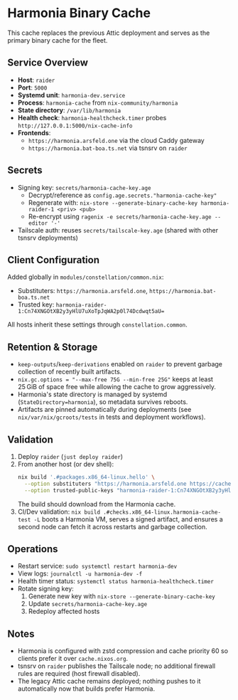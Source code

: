 # Harmonia Binary Cache

This cache replaces the previous Attic deployment and serves as the primary binary cache for the fleet.

## Service Overview
- **Host**: `raider`
- **Port**: `5000`
- **Systemd unit**: `harmonia-dev.service`
- **Process**: `harmonia-cache` from `nix-community/harmonia`
- **State directory**: `/var/lib/harmonia`
- **Health check**: `harmonia-healthcheck.timer` probes `http://127.0.0.1:5000/nix-cache-info`
- **Frontends**:
  - `https://harmonia.arsfeld.one` via the cloud Caddy gateway
  - `https://harmonia.bat-boa.ts.net` via tsnsrv on `raider`

## Secrets
- Signing key: `secrets/harmonia-cache-key.age`
  - Decrypt/reference as `config.age.secrets."harmonia-cache-key"`
  - Regenerate with: `nix-store --generate-binary-cache-key harmonia-raider-1 <priv> <pub>`
  - Re-encrypt using `ragenix -e secrets/harmonia-cache-key.age --editor '-'`
- Tailscale auth: reuses `secrets/tailscale-key.age` (shared with other tsnsrv deployments)

## Client Configuration
Added globally in `modules/constellation/common.nix`:
- Substituters: `https://harmonia.arsfeld.one`, `https://harmonia.bat-boa.ts.net`
- Trusted key: `harmonia-raider-1:Cn74XNGOtXB2y3yHlU7uXoTpJqWA2p0l74Dcdwqt5aU=`

All hosts inherit these settings through `constellation.common`.

## Retention & Storage
- `keep-outputs`/`keep-derivations` enabled on `raider` to prevent garbage collection of recently built artifacts.
- `nix.gc.options = "--max-free 75G --min-free 25G"` keeps at least 25 GiB of space free while allowing the cache to grow aggressively.
- Harmonia's state directory is managed by systemd (`StateDirectory=harmonia`), so metadata survives reboots.
- Artifacts are pinned automatically during deployments (see `nix/var/nix/gcroots/tests` in tests and deployment workflows).

## Validation
1. Deploy `raider` (`just deploy raider`)
2. From another host (or dev shell):
   ```bash
   nix build '.#packages.x86_64-linux.hello' \
     --option substituters "https://harmonia.arsfeld.one https://cache.nixos.org" \
     --option trusted-public-keys "harmonia-raider-1:Cn74XNGOtXB2y3yHlU7uXoTpJqWA2p0l74Dcdwqt5aU= cache.nixos.org-1:6NCHdD59X431o0gWypbMrAURkbJ16ZPMQFGspcDShjY="
   ```
   The build should download from the Harmonia cache.
3. CI/Dev validation: `nix build .#checks.x86_64-linux.harmonia-cache-test -L` boots a Harmonia VM, serves a signed artifact, and ensures a second node can fetch it across restarts and garbage collection.

## Operations
- Restart service: `sudo systemctl restart harmonia-dev`
- View logs: `journalctl -u harmonia-dev -f`
- Health timer status: `systemctl status harmonia-healthcheck.timer`
- Rotate signing key:
  1. Generate new key with `nix-store --generate-binary-cache-key`
  2. Update `secrets/harmonia-cache-key.age`
  3. Redeploy affected hosts

## Notes
- Harmonia is configured with zstd compression and cache priority 60 so clients prefer it over `cache.nixos.org`.
- tsnsrv on `raider` publishes the Tailscale node; no additional firewall rules are required (host firewall disabled).
- The legacy Attic cache remains deployed; nothing pushes to it automatically now that builds prefer Harmonia.
